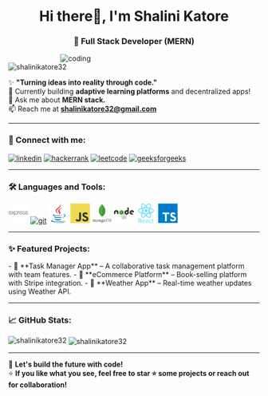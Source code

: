 <h1 align="center">Hi there👋, I'm Shalini Katore</h1>
<h3 align="center">🚀 Full Stack Developer (MERN)</h3>

<img align="right" alt="coding" width="400" src="https://gifdb.com/images/high/animated-chock-coding-c78f6elj32sfoi8q.gif"/>
  
<p align="left"> <img src="https://komarev.com/ghpvc/?username=shalinikatore32&label=Profile%20views&color=0e75b6&style=flat" alt="shalinikatore32" /> </p>

✨ **"Turning ideas into reality through code."**  
🔭 Currently building **adaptive learning platforms** and decentralized apps!  
💬 Ask me about **MERN stack.**  
📫 Reach me at **shalinikatore32@gmail.com**  

---

<h3 align="left">🚀 Connect with me:</h3>  
<p align="left">
<a href="https://linkedin.com/in/shalinikatore" target="blank"><img align="center" src="https://raw.githubusercontent.com/rahuldkjain/github-profile-readme-generator/master/src/images/icons/Social/linked-in-alt.svg" alt="linkedin" height="30" width="40" /></a>
<a href="https://www.hackerrank.com/shalinikatore25" target="blank"><img align="center" src="https://raw.githubusercontent.com/rahuldkjain/github-profile-readme-generator/master/src/images/icons/Social/hackerrank.svg" alt="hackerrank" height="30" width="40" /></a>
<a href="https://www.leetcode.com/shalinikatore32" target="blank"><img align="center" src="https://raw.githubusercontent.com/rahuldkjain/github-profile-readme-generator/master/src/images/icons/Social/leet-code.svg" alt="leetcode" height="30" width="40" /></a>
<a href="https://auth.geeksforgeeks.org/user/shalinikvprn" target="blank"><img align="center" src="https://raw.githubusercontent.com/rahuldkjain/github-profile-readme-generator/master/src/images/icons/Social/geeks-for-geeks.svg" alt="geeksforgeeks" height="30" width="40" /></a>
</p>

---

<h3 align="left">🛠️ Languages and Tools:</h3>  
<p align="left"> 
<a href="https://expressjs.com" target="_blank"><img src="https://raw.githubusercontent.com/devicons/devicon/master/icons/express/express-original-wordmark.svg" alt="express" width="40" height="40"/></a>
<a href="https://git-scm.com/" target="_blank"><img src="https://www.vectorlogo.zone/logos/git-scm/git-scm-icon.svg" alt="git" width="40" height="40"/></a> 
<a href="https://www.java.com" target="_blank"><img src="https://raw.githubusercontent.com/devicons/devicon/master/icons/java/java-original.svg" alt="java" width="40" height="40"/></a>
<a href="https://developer.mozilla.org/en-US/docs/Web/JavaScript" target="_blank"><img src="https://raw.githubusercontent.com/devicons/devicon/master/icons/javascript/javascript-original.svg" alt="javascript" width="40" height="40"/></a>
<a href="https://www.mongodb.com/" target="_blank"><img src="https://raw.githubusercontent.com/devicons/devicon/master/icons/mongodb/mongodb-original-wordmark.svg" alt="mongodb" width="40" height="40"/></a>
<a href="https://nodejs.org" target="_blank"><img src="https://raw.githubusercontent.com/devicons/devicon/master/icons/nodejs/nodejs-original-wordmark.svg" alt="nodejs" width="40" height="40"/></a> 
<a href="https://reactjs.org/" target="_blank"><img src="https://raw.githubusercontent.com/devicons/devicon/master/icons/react/react-original-wordmark.svg" alt="react" width="40" height="40"/></a>
<a href="https://www.typescriptlang.org/" target="_blank"><img src="https://raw.githubusercontent.com/devicons/devicon/master/icons/typescript/typescript-original.svg" alt="typescript" width="40" height="40"/></a>
</p>

---

<h3 align="left">✨ Featured Projects:</h3>
- 🔹 **Task Manager App** – A collaborative task management platform with team features.  
- 🔹 **eCommerce Platform** – Book-selling platform with Stripe integration.  
- 🔹 **Weather App** – Real-time weather updates using Weather API.  

---

### 📈 GitHub Stats:  
<p align="left">  
<img align="left" src="https://github-readme-stats.vercel.app/api/top-langs?username=shalinikatore32&show_icons=true&locale=en&layout=compact" alt="shalinikatore32" />  
</p>  

<p>&nbsp;<img align="center" src="https://github-readme-stats.vercel.app/api?username=shalinikatore32&show_icons=true&locale=en" alt="shalinikatore32" /></p>

---

🎯 **Let's build the future with code!**  
⭐ **If you like what you see, feel free to star ⭐ some projects or reach out for collaboration!**  
